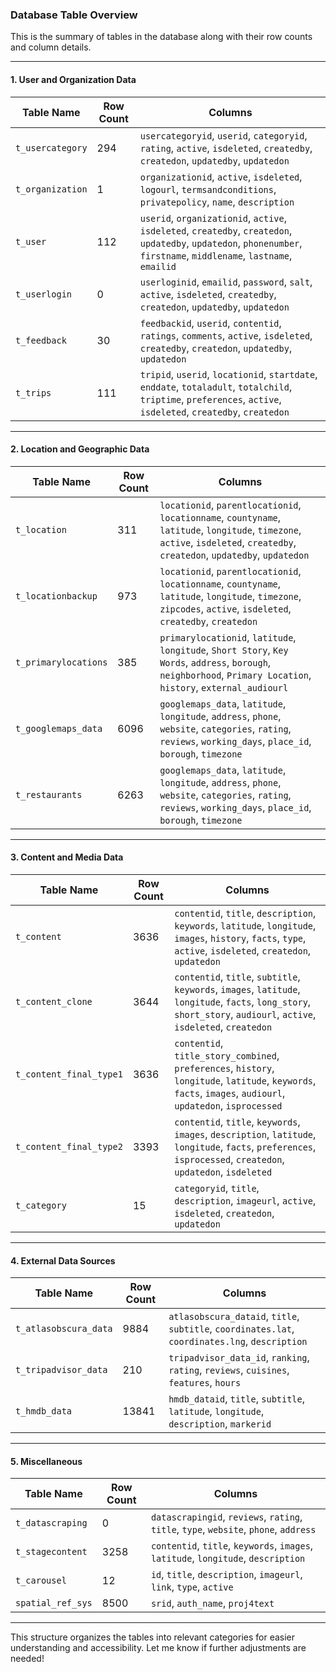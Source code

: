 ### **Database Table Overview**
This is the summary of tables in the database along with their row counts and column details.

---

#### **1. User and Organization Data**
| Table Name      | Row Count | Columns                                                                                                                                                                       |
|------------------|-----------|-------------------------------------------------------------------------------------------------------------------------------------------------------------------------------|
| `t_usercategory` | 294       | `usercategoryid`, `userid`, `categoryid`, `rating`, `active`, `isdeleted`, `createdby`, `createdon`, `updatedby`, `updatedon`                                                |
| `t_organization` | 1         | `organizationid`, `active`, `isdeleted`, `logourl`, `termsandconditions`, `privatepolicy`, `name`, `description`                                                            |
| `t_user`         | 112       | `userid`, `organizationid`, `active`, `isdeleted`, `createdby`, `createdon`, `updatedby`, `updatedon`, `phonenumber`, `firstname`, `middlename`, `lastname`, `emailid`        |
| `t_userlogin`    | 0         | `userloginid`, `emailid`, `password`, `salt`, `active`, `isdeleted`, `createdby`, `createdon`, `updatedby`, `updatedon`                                                     |
| `t_feedback`     | 30        | `feedbackid`, `userid`, `contentid`, `ratings`, `comments`, `active`, `isdeleted`, `createdby`, `createdon`, `updatedby`, `updatedon`                                       |
| `t_trips`        | 111       | `tripid`, `userid`, `locationid`, `startdate`, `enddate`, `totaladult`, `totalchild`, `triptime`, `preferences`, `active`, `isdeleted`, `createdby`, `createdon`            |

---

#### **2. Location and Geographic Data**
| Table Name           | Row Count | Columns                                                                                                                                                                   |
|-----------------------|-----------|---------------------------------------------------------------------------------------------------------------------------------------------------------------------------|
| `t_location`          | 311       | `locationid`, `parentlocationid`, `locationname`, `countyname`, `latitude`, `longitude`, `timezone`, `active`, `isdeleted`, `createdby`, `createdon`, `updatedby`, `updatedon` |
| `t_locationbackup`    | 973       | `locationid`, `parentlocationid`, `locationname`, `countyname`, `latitude`, `longitude`, `timezone`, `zipcodes`, `active`, `isdeleted`, `createdby`, `createdon`         |
| `t_primarylocations`  | 385       | `primarylocationid`, `latitude`, `longitude`, `Short Story`, `Key Words`, `address`, `borough`, `neighborhood`, `Primary Location`, `history`, `external_audiourl`       |
| `t_googlemaps_data`   | 6096      | `googlemaps_data`, `latitude`, `longitude`, `address`, `phone`, `website`, `categories`, `rating`, `reviews`, `working_days`, `place_id`, `borough`, `timezone`          |
| `t_restaurants`       | 6263      | `googlemaps_data`, `latitude`, `longitude`, `address`, `phone`, `website`, `categories`, `rating`, `reviews`, `working_days`, `place_id`, `borough`, `timezone`          |

---

#### **3. Content and Media Data**
| Table Name                  | Row Count | Columns                                                                                                                                                               |
|-----------------------------|-----------|-----------------------------------------------------------------------------------------------------------------------------------------------------------------------|
| `t_content`                 | 3636      | `contentid`, `title`, `description`, `keywords`, `latitude`, `longitude`, `images`, `history`, `facts`, `type`, `active`, `isdeleted`, `createdon`, `updatedon`        |
| `t_content_clone`           | 3644      | `contentid`, `title`, `subtitle`, `keywords`, `images`, `latitude`, `longitude`, `facts`, `long_story`, `short_story`, `audiourl`, `active`, `isdeleted`, `createdon`  |
| `t_content_final_type1`     | 3636      | `contentid`, `title_story_combined`, `preferences`, `history`, `longitude`, `latitude`, `keywords`, `facts`, `images`, `audiourl`, `updatedon`, `isprocessed`          |
| `t_content_final_type2`     | 3393      | `contentid`, `title`, `keywords`, `images`, `description`, `latitude`, `longitude`, `facts`, `preferences`, `isprocessed`, `createdon`, `updatedon`, `isdeleted`       |
| `t_category`                | 15        | `categoryid`, `title`, `description`, `imageurl`, `active`, `isdeleted`, `createdon`, `updatedon`                                                                     |

---

#### **4. External Data Sources**
| Table Name             | Row Count | Columns                                                                                         |
|-------------------------|-----------|-------------------------------------------------------------------------------------------------|
| `t_atlasobscura_data`   | 9884      | `atlasobscura_dataid`, `title`, `subtitle`, `coordinates.lat`, `coordinates.lng`, `description` |
| `t_tripadvisor_data`    | 210       | `tripadvisor_data_id`, `ranking`, `rating`, `reviews`, `cuisines`, `features`, `hours`         |
| `t_hmdb_data`           | 13841     | `hmdb_dataid`, `title`, `subtitle`, `latitude`, `longitude`, `description`, `markerid`         |

---

#### **5. Miscellaneous**
| Table Name                 | Row Count | Columns                                                                                   |
|----------------------------|-----------|-------------------------------------------------------------------------------------------|
| `t_datascraping`           | 0         | `datascrapingid`, `reviews`, `rating`, `title`, `type`, `website`, `phone`, `address`     |
| `t_stagecontent`           | 3258      | `contentid`, `title`, `keywords`, `images`, `latitude`, `longitude`, `description`        |
| `t_carousel`               | 12        | `id`, `title`, `description`, `imageurl`, `link`, `type`, `active`                        |
| `spatial_ref_sys`          | 8500      | `srid`, `auth_name`, `proj4text`                                                         |

---

This structure organizes the tables into relevant categories for easier understanding and accessibility. Let me know if further adjustments are needed!